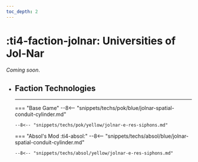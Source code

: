 ```yaml
---
toc_depth: 2
---
```


# :ti4-faction-jolnar: Universities of Jol-Nar

_Coming soon_.

<div class="grid cards" markdown>

-   ## __Faction Technologies__

    ---
    === "Base Game"
        --8<-- "snippets/techs/pok/blue/jolnar-spatial-conduit-cylinder.md"

        --8<-- "snippets/techs/pok/yellow/jolnar-e-res-siphons.md"

    === "Absol's Mod :ti4-absol:"
        --8<-- "snippets/techs/absol/blue/jolnar-spatial-conduit-cylinder.md"

        --8<-- "snippets/techs/absol/yellow/jolnar-e-res-siphons.md"

</div>